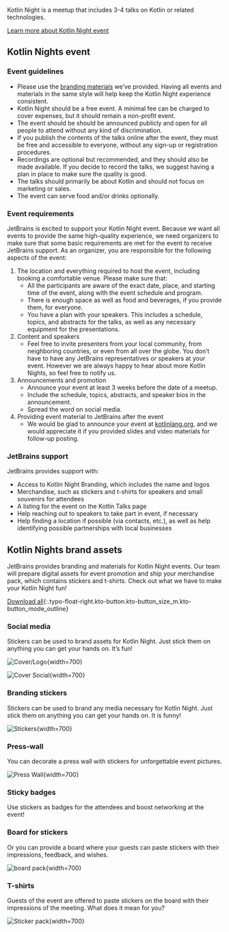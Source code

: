 [//]: # (title: Kotlin Nights branding)

Kotlin Night is a meetup that includes 3-4 talks on Kotlin or related technologies.

[Learn more about Kotlin Night event](https://kotlinlang.org/community/events.html#kotlin-nights)

## Kotlin Nights event

### Event guidelines

* Please use the [branding materials](https://drive.google.com/drive/folders/1wTJ-PiO6VvbY6XdACGLsWZ_N8KHI0Nvr) we’ve provided. Having all events and materials in the same style will help keep the Kotlin Night experience consistent.
* Kotlin Night should be a free event. A minimal fee can be charged to cover expenses, but it should remain a non-profit event.
* The event should be should be announced publicly and open for all people to attend without any kind of discrimination.
* If you publish the contents of the talks online after the event, they must be free and accessible to everyone, without any sign-up or registration procedures.
* Recordings are optional but recommended, and they should also be made available. If you decide to record the talks, we suggest having a plan in place to make sure the quality is good.
* The talks should primarily be about Kotlin and should not focus on marketing or sales.
* The event can serve food and/or drinks optionally.

### Event requirements

JetBrains is excited to support your Kotlin Night event. Because we want all events to provide the same high-quality experience, we need organizers to make sure that some basic requirements are met for the event to receive JetBrains support. As an organizer, you are responsible for the following aspects of the event:

1. The location and everything required to host the event, including booking a comfortable venue. Please make sure that:
    * All the participants are aware of the exact date, place, and starting time of the event, along with the event
  schedule and program.
    * There is enough space as well as food and beverages, if you provide them, for everyone.
    * You have a plan with your speakers. This includes a schedule, topics, and abstracts for the talks, as well as any
  necessary equipment for the presentations.
2. Content and speakers
    * Feel free to invite presenters from your local community, from neighboring countries, or even from all over the
  globe. You don’t have to have any JetBrains representatives or speakers at your event. However we are always happy to hear about more Kotlin Nights, so feel free to notify us.
3. Announcements and promotion
    * Announce your event at least 3 weeks before the date of a meetup.
    * Include the schedule, topics, abstracts, and speaker bios in the announcement.
    * Spread the word on social media.
4. Providing event material to JetBrains after the event
    * We would be glad to announce your event at [kotlinlang.org](https://kotlinlang.org/community/talks.html), and we would appreciate it if you provided slides and video materials for follow-up posting.

### JetBrains support

JetBrains provides support with:

* Access to Kotlin Night Branding, which includes the name and logos
* Merchandise, such as stickers and t-shirts for speakers and small souvenirs for attendees
* A listing for the event on the Kotlin Talks page
* Help reaching out to speakers to take part in event, if necessary
* Help finding a location if possible (via contacts, etc.), as well as help identifying possible partnerships with
  local businesses

## Kotlin Nights brand assets

JetBrains provides branding and materials for Kotlin Night events. Our team will prepare digital assets for event promotion and ship your merchandise pack, which contains stickers and t-shirts. Check out what we have to make your Kotlin Night fun!

[Download all](https://drive.google.com/drive/folders/1wTJ-PiO6VvbY6XdACGLsWZ_N8KHI0Nvr){:.typo-float-right.kto-button.kto-button_size_m.kto-button_mode_outline}

### Social media

Stickers can be used to brand assets for Kotlin Night. Just stick them on anything you can get your hands on. It’s fun!

![Cover/Logo](kotlin-night-cover.svg){width=700}

![Cover Social](kotlin-night-fb.svg){width=700}

### Branding stickers

Stickers can be used to brand any media necessary for Kotlin Night. Just stick them on anything you can get your hands on. It is funny!

![Stickers](kotlin-night-stickers.svg){width=700}

<!-- ![Stickers usage](kotlin-night-stickers-usage.svg){width=700} -->

### Press-wall

You can decorate a press wall with stickers for unforgettable event pictures.

![Press Wall](kotlin-night-press-wall.svg){width=700}

### Sticky badges

Use stickers as badges for the attendees and boost networking at the event!

### Board for stickers

Or you can provide a board where your guests can paste stickers with their impressions, feedback, and wishes.

![board pack](kotlin-night-board.svg){width=700}

### T-shirts

Guests of the event are offered to paste stickers on the board with their impressions of the meeting. What does it mean for you?

![Sticker pack](kotlin-night-t-shirt.svg){width=700}